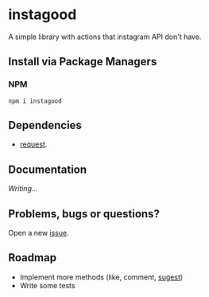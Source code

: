 # instagood
A simple library with actions that instagram API don't have.

## Install via Package Managers
### NPM
`npm i instagood`

## Dependencies
  - [request](https://github.com/request/request).
  
## Documentation
*Writing...*

## Problems, bugs or questions?
Open a new [issue](https://github.com/reidark/instagood/issues).

## Roadmap
  - Implement more methods (like, comment, [sugest](https://github.com/reidark/instagood/issues))
  - Write some tests
